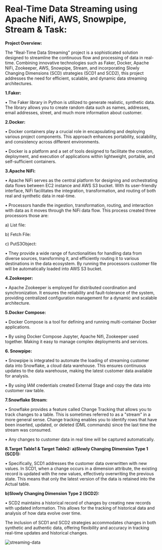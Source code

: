 # Real-Time Data Streaming using Apache Nifi, AWS, Snowpipe, Stream & Task:

**Project Overview:**

The "Real-Time Data Streaming" project is a sophisticated solution designed to streamline the continuous flow and processing of data in real-time. Combining innovative technologies such as Faker, Docker, Apache NiFi, Zookeeper, AWS, Snowpipe, Stream, and incorporating Slowly Changing Dimensions (SCD) strategies (SCD1 and SCD2), this project addresses the need for efficient, scalable, and dynamic data streaming architectures.
 
**1.Faker:**

•	The Faker library in Python is utilized to generate realistic, synthetic data. The library allows you to create random data such as names, addresses, email addresses, street, and much more information about customer. 

**2.Docker:**

•	Docker containers play a crucial role in encapsulating and deploying various project components. This approach enhances portability, scalability, and consistency across different environments.
 
•	Docker is a platform and a set of tools designed to facilitate the creation, deployment, and execution of applications within lightweight, portable, and self-sufficient containers.
 
**3.Apache NiFi:**

•	Apache NiFi serves as the central platform for designing and orchestrating data flows between EC2 instance and AWS S3 bucket. With its user-friendly interface, NiFi facilitates the integration, transformation, and routing of both real and synthetic data in real-time.

•	Processors handle the ingestion, transformation, routing, and interaction with data as it moves through the NiFi data flow. This process created three processors those are:

a)	List file:

b)	Fetch File:

c)	PutS3Object:

•	They provide a wide range of functionalities for handling data from diverse sources, transforming it, and efficiently routing it to various destinations in the data ecosystem. By running the processors customer file will be automatically loaded into AWS S3 bucket.

**4.Zookeeper:**

•	Apache Zookeeper is employed for distributed coordination and synchronization. It ensures the reliability and fault-tolerance of the system, providing centralized configuration management for a dynamic and scalable architecture.

**5.Docker Compose:**

•	Docker Compose is a tool for defining and running multi-container Docker applications. 

•	By using Docker Compose Jupyter, Apache Nifi, Zookeeper used together. Making it easy to manage complex deployments and services.

**6. Snowpipe:**

•	Snowpipe is integrated to automate the loading of streaming customer data into Snowflake, a cloud data warehouse. This ensures continuous updates to the data warehouse, making the latest customer data available for analysis.

•	By using IAM credentials created External Stage and copy the data into customer raw table. 

**7.Snowflake Stream:**

•	Snowflake provides a feature called Change Tracking that allows you to track changes to a table. This is sometimes referred to as a "stream" in a more general sense. Change tracking enables you to identify rows that have been inserted, updated, or deleted (DML commands) since the last time the stream was consumed.

•	Any changes to customer data in real time will be captured automatically.

**8.Target Table1 & Target Table2:**
**a)Slowly Changing Dimension Type 1 (SCD1):**

•	Specifically, SCD1 addresses the customer data overwritten with new values. In SCD1, when a change occurs in a dimension attribute, the existing record is updated with the new values, effectively overwriting the previous state. This means that only the latest version of the data is retained into the Actual table.

**b)Slowly Changing Dimension Type 2 (SCD2):**

•	SCD2 maintains a historical record of changes by creating new records with updated information. This allows for the tracking of historical data and analysis of how data evolve over time.

The inclusion of SCD1 and SCD2 strategies accommodates changes in both synthetic and authentic data, offering flexibility and accuracy in tracking real-time updates and historical changes.




![streaming-data](https://github.com/naziya-shaik/RealTime-StreamingDataProject/assets/111407441/b66b1f35-f762-45e7-8c5a-9eaec49ad089)
